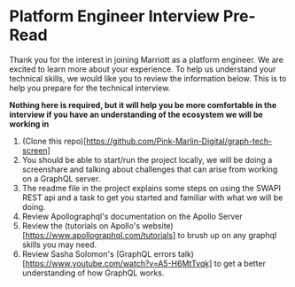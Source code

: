 # Platform Engineer Interview Pre-Read

Thank you for the interest in joining Marriott as a platform engineer. We are excited to learn more about your experience. To help us understand your technical skills, we would like you to review the information below. This is to help you prepare for the technical interview.

**Nothing here is required, but it will help you be more comfortable in the interview if you have an understanding of the ecosystem we will be working in**

1. (Clone this repo)[https://github.com/Pink-Marlin-Digital/graph-tech-screen]
2. You should be able to start/run the project locally, we will be doing a screenshare and talking about challenges that can arise from working on a GraphQL server.
3. The readme file in the project explains some steps on using the SWAPI REST api and a task to get you started and familiar with what we will be doing.
4. Review Apollographql's documentation on the Apollo Server
5. Review the (tutorials on Apollo's website)[https://www.apollographql.com/tutorials] to brush up on any graphql skills you may need.
6. Review Sasha Solomon's (GraphQL errors talk)[https://www.youtube.com/watch?v=A5-H6MtTvqk] to get a better understanding of how GraphQL works.
